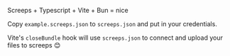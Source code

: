 Screeps + Typescript + Vite + Bun = nice

Copy `example.screeps.json` to `screeps.json` and put in your credentials.

Vite's `closeBundle` hook will use `screeps.json` to connect and upload your files to screeps 😊
